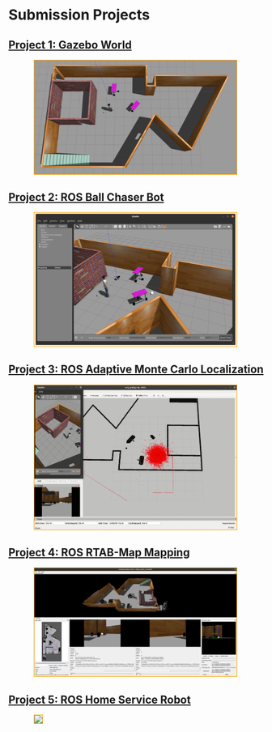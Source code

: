 # Submission Projects

## [Project 1: Gazebo World](./project1_gazeboWorld/)

<img src="./doc/p1_screenshot.png" width=400 style="border: 1px solid orange; margin-left: 50px;"/>

<br>

## [Project 2: ROS Ball Chaser Bot](./project2_rosChaserBot/)

<img src="./project2_rosChaserBot/doc/gazebo.png" width=400 style="border: 1px solid orange; margin-left: 50px;"/>

<br>

## [Project 3: ROS Adaptive Monte Carlo Localization](./project3_rosLocalization/)

<img src="./project3_rosLocalization/doc/05_good_loc_01.gif" width=400 style="border: 1px solid orange; margin-left: 50px;"/>

<br>

## [Project 4: ROS RTAB-Map Mapping](./project4_rosMapping/)


<img src="./project4_rosMapping/doc/05_final_result.png" width=400 style="border: 1px solid orange; margin-left: 50px;"/>

<br>

## [Project 5: ROS Home Service Robot](./project5_homeServiceRobot/)

<img src="./project5_homeServiceRobot/doc/final_animation_with_pause_80.gif" width=400 style="border: 1px solid orange; margin-left: 50px;"/>

<br>
